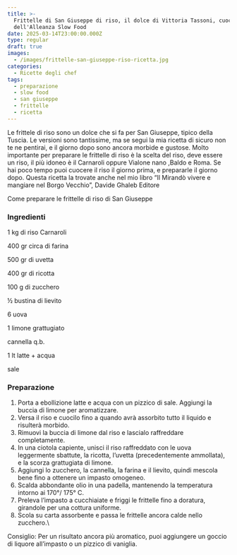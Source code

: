 ```yaml
---
title: >-
  Frittelle di San Giuseppe di riso, il dolce di Vittoria Tassoni, cuoca
  dell'Alleanza Slow Food 
date: 2025-03-14T23:00:00.000Z
type: regular
draft: true
images:
  - /images/frittelle-san-giuseppe-riso-ricetta.jpg
categories:
  - Ricette degli chef
tags:
  - preparazione
  - slow food
  - san giuseppe
  - frittelle
  - ricetta
---
```


Le frittele di riso sono un dolce che si fa per San Giuseppe, tipico della Tuscia. Le versioni sono tantissime, ma se segui la mia ricetta di sicuro non te ne pentirai, e il giorno dopo sono ancora morbide e gustose. Molto importante per preparare le frittelle di riso è la scelta del riso, deve essere un riso, il più idoneo è il Carnaroli oppure Vialone nano ,Baldo e Roma. Se hai poco tempo puoi cuocere il riso il giorno prima, e prepararle il giorno dopo. Questa ricetta la trovate anche nel mio libro “Il Mirandò vivere e mangiare nel Borgo Vecchio”, Davide Ghaleb Editore

Come preparare le frittelle di riso di San Giuseppe

### Ingredienti 

1 kg di riso Carnaroli 

400 gr circa di farina

500 gr di uvetta

400 gr di ricotta

100 g di zucchero 

½ bustina di lievito

6 uova

1 limone grattugiato

cannella q.b.

1 lt latte + acqua 

sale

### Preparazione 

1. Porta a ebollizione latte e acqua con un pizzico di sale. Aggiungi la buccia di limone per aromatizzare.
2. Versa il riso e cuocilo fino a quando avrà assorbito tutto il liquido e risulterà morbido.
3. Rimuovi la buccia di limone dal riso e lascialo raffreddare completamente.
4. In una ciotola capiente, unisci il riso raffreddato con le uova leggermente sbattute, la ricotta, l’uvetta (precedentemente ammollata), e la scorza grattugiata di limone.
5. Aggiungi lo zucchero, la cannella, la farina e il lievito, quindi mescola bene fino a ottenere un impasto omogeneo.
6. Scalda abbondante olio in una padella, mantenendo la temperatura intorno ai 170°/ 175° C.
7. Preleva l’impasto a cucchiaiate e friggi le frittelle fino a doratura, girandole per una cottura uniforme.
8. Scola su carta assorbente e passa le frittelle ancora calde nello zucchero.\


Consiglio: Per un risultato ancora più aromatico, puoi aggiungere un goccio di liquore all’impasto o un pizzico di vaniglia.



